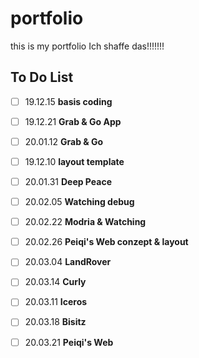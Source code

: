 # portfolio
this is my portfolio
Ich shaffe das!!!!!!!

## To Do List
- [ ] 19.12.15    **basis coding**
- [ ] 19.12.21    **Grab & Go App**
- [ ] 20.01.12    **Grab & Go**
- [ ] 19.12.10    **layout template**
- [ ] 20.01.31    **Deep Peace**
- [ ] 20.02.05    **Watching debug**
- [ ] 20.02.22    **Modria & Watching**
- [ ] 20.02.26    **Peiqi's Web conzept & layout**
- [ ] 20.03.04    **LandRover**
- [ ] 20.03.14    **Curly**
- [ ] 20.03.11    **Iceros**
- [ ] 20.03.18    **Bisitz**
- [ ] 20.03.21    **Peiqi's Web**



